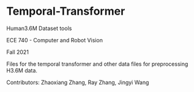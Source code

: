 # Temporal-Transformer
Human3.6M Dataset tools

ECE 740 - Computer and Robot Vision

Fall 2021

Files for the temporal transformer and other data files for preprocessing H3.6M data.

Contributors: Zhaoxiang Zhang, Ray Zhang, Jingyi Wang
